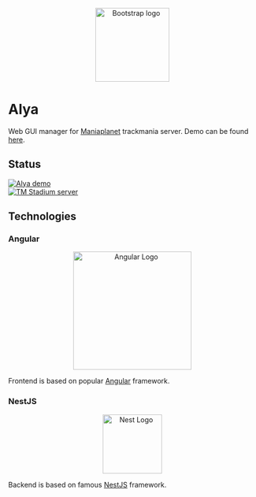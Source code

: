 <p align="center">
  <a href="https://alya.n3xus.xyz">
    <img src="https://alya.n3xus.xyz/assets/images/alya-mini.svg" alt="Bootstrap logo" width="150">
  </a>
</p>

# Alya
Web GUI manager for <a href="https://github.com/maniaplanet">Maniaplanet</a> trackmania server. Demo can be found <a href="https://alya.n3xus.xyz/dashboard">here</a>.

## Status
<a href="https://alya.n3xus.xyz/dashboard">
    <img src="https://img.shields.io/website?label=Alya%20demo&down_color=lightgrey&down_message=offline&style=for-the-badge&up_color=green&up_message=online&url=https%3A%2F%2Falya.n3xus.xyz" alt="Alya demo"/>
</a>
<br/>
<a href="https://appurl.io/ssGhNGwJ8">
    <img src="https://img.shields.io/uptimerobot/status/m781665497-22d2babaec6c60b8848e4cec?label=TM%20Stadium%20server&style=for-the-badge" alt="TM Stadium server"/>
</a>

## Technologies

### Angular
<p align="center">
  <a href="https://github.com/angular/angular">
    <img src="https://repository-images.githubusercontent.com/24195339/87018c00-694b-11e9-8b5f-c34826306d36" width="240" alt="Angular Logo"/>
  </a>
</p>
Frontend is based on popular <a href="https://github.com/angular/angular">Angular</a> framework.

### NestJS
<p align="center">
  <a href="https://github.com/nestjs/nest" target="_blank">
    <img src="https://nestjs.com/img/logo-small.svg" width="120" alt="Nest Logo"/>
  </a>
</p>
Backend is based on famous <a href="https://github.com/nestjs/nest">NestJS</a> framework.
